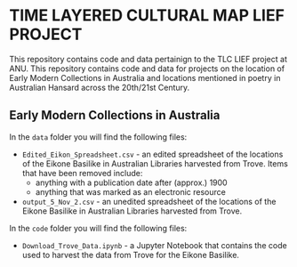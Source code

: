 # TIME LAYERED CULTURAL MAP LIEF PROJECT
This repository contains code and data pertainign to the TLC LIEF project at ANU. This repository contains code and data for projects on the location of Early Modern Collections in Australia and locations mentioned in poetry in Australian Hansard across the 20th/21st Century. 

## Early Modern Collections in Australia

In the `data` folder you will find the following files:
- `Edited_Eikon_Spreadsheet.csv` - an edited spreadsheet of the locations of the Eikone Basilike in Australian Libraries harvested from Trove. Items that have been removed include:
    - anything with a publication date after (approx.) 1900
    - anything that was marked as an electronic resource
- `output_5_Nov_2.csv` - an unedited spreadsheet of the locations of the Eikone Basilike in Australian Libraries harvested from Trove.

In the `code` folder you will find the following files:
- `Download_Trove_Data.ipynb` - a Jupyter Notebook that contains the code used to harvest the data from Trove for the Eikone Basilike.